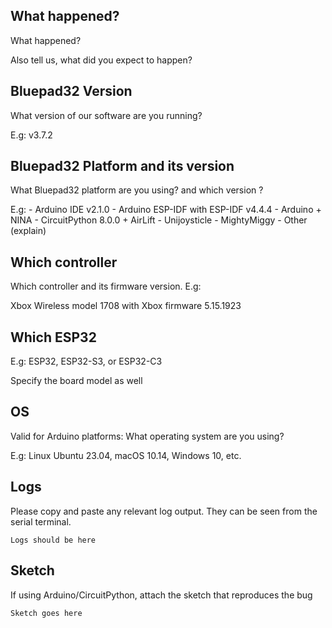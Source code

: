 ## What happened?

What happened?

Also tell us, what did you expect to happen?

## Bluepad32 Version

What version of our software are you running?

E.g: v3.7.2

## Bluepad32 Platform and its version

What Bluepad32 platform are you using? and which version ?

E.g:
    - Arduino IDE v2.1.0
    - Arduino ESP-IDF with ESP-IDF v4.4.4
    - Arduino + NINA
    - CircuitPython 8.0.0 + AirLift
    - Unijoysticle
    - MightyMiggy
    - Other (explain)

## Which controller

Which controller and its firmware version. E.g:

Xbox Wireless model 1708 with Xbox firmware 5.15.1923

## Which ESP32

E.g: ESP32, ESP32-S3, or ESP32-C3

Specify the board model as well

## OS

Valid for Arduino platforms: What operating system are you using?

E.g: Linux Ubuntu 23.04, macOS 10.14, Windows 10, etc.

## Logs

Please copy and paste any relevant log output. They can be seen from the serial terminal.

```
Logs should be here
```

## Sketch

If using Arduino/CircuitPython, attach the sketch that reproduces the bug

```
Sketch goes here
```